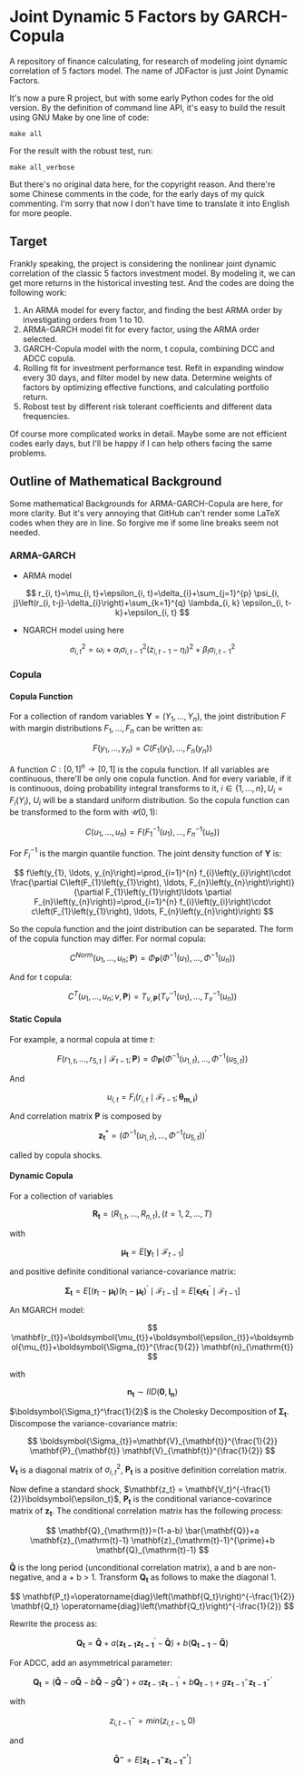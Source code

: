 # Joint Dynamic 5 Factors by GARCH-Copula

A repository of finance calculating, for research of modeling joint dynamic correlation of 5 factors model. The name of JDFactor is just Joint Dynamic Factors.

It's now a pure R project, but with some early Python codes for the old version. By the definition of command line API, it's easy to build the result using GNU Make by one line of code:

```shell
make all
```

For the result with the robust test, run:

```shell
make all_verbose
```

But there's no original data here, for the copyright reason. And there're some Chinese comments in the code, for the early days of my quick commenting. I'm sorry that now I don't have time to translate it into English for more people.

## Target

Frankly speaking, the project is considering the nonlinear joint dynamic correlation of the classic 5 factors investment model. By modeling it, we can get more returns in the historical investing test. And the codes are doing the following work:

1. An ARMA model for every factor, and finding the best ARMA order by investigating orders from 1 to 10.
2. ARMA-GARCH model fit for every factor, using the ARMA order selected.
3. GARCH-Copula model with the norm, t copula, combining DCC and ADCC copula.
4. Rolling fit for investment performance test. Refit in expanding window every 30 days, and filter model by new data. Determine weights of factors by optimizing effective functions, and calculating portfolio return.
5. Robost test by different risk tolerant coefficients and different data frequencies.

Of course more complicated works in detail. Maybe some are not efficient codes early days, but I'll be happy if I can help others facing the same problems.

## Outline of Mathematical Background

Some mathematical Backgrounds for ARMA-GARCH-Copula are here, for more clarity. But it's very annoying that GitHub can't render some LaTeX codes when they are in line. So forgive me if some line breaks seem not needed.

### ARMA-GARCH

* ARMA model

$$
r_{i, t}=\mu_{i, t}+\epsilon_{i, t}=\delta_{i}+\sum_{j=1}^{p} \psi_{i, j}\left(r_{i, t-j}-\delta_{i}\right)+\sum_{k=1}^{q} \lambda_{i, k} \epsilon_{i, t-k}+\epsilon_{i, t}
$$

* NGARCH model using here

$$
\sigma_{i, t}^{2}=\omega_{i}+\alpha_{i} \sigma_{i, t-1}^{2}\left(z_{i, t-1}-\eta_{i}\right)^{2}+\beta_{i} \sigma_{i, t-1}^{2}
$$

### Copula

#### Copula Function

For a collection of random variables $\mathbf{Y}=\left(Y_{1}, \ldots, Y_{n}\right)$, the joint distribution $F$ with margin distributions $F_1, \ldots, F_n$ can be written as:
  
$$
F\left(y_{1}, \ldots, y_{n}\right)=C\left(F_{1}\left(y_{1}\right), \ldots, F_{n}\left(y_{n}\right)\right)
$$

A function  $C:[0,1]^{n} \rightarrow[0,1]$ is the copula function. If all variables are continuous, there'll be only one copula function. And for every variable, if it is continuous, doing probability integral transforms to it, $i \in \{1, \ldots, n\}, U_i = F_i(Y_i)$, $U_i$ will be a standard uniform distribution. So the copula function can be transformed to the form with $\mathcal{U}(0,1)$:

$$
C\left(u_{1}, \ldots, u_{n}\right)=F\left(F_{1}^{-1}\left(u_{1}\right), \ldots, F_{n}^{-1}\left(u_{n}\right)\right)
$$

For $F^{-1}_i$ is the margin quantile function. The joint density function of $\mathbf{Y}$ is:

$$
f\left(y_{1}, \ldots, y_{n}\right)=\prod_{i=1}^{n} f_{i}\left(y_{i}\right)\cdot \frac{\partial C\left(F_{1}\left(y_{1}\right), \ldots, F_{n}\left(y_{n}\right)\right)}{\partial F_{1}\left(y_{1}\right)\ldots \partial F_{n}\left(y_{n}\right)}=\prod_{i=1}^{n} f_{i}\left(y_{i}\right)\cdot c\left(F_{1}\left(y_{1}\right), \ldots, F_{n}\left(y_{n}\right)\right)
$$

So the copula function and the joint distribution can be separated. The form of the copula function may differ. For normal copula:

$$
C^{Norm}\left(u_{1}, \ldots, u_{n} ; \mathbf{P}\right)=\Phi_{\mathbf{P}}\left(\Phi^{-1}\left(u_{1}\right), \ldots, \Phi^{-1}\left(u_{n}\right)\right)
$$

And for t copula:

$$
C^{T}\left(u_{1}, \ldots, u_{n} ; v, \mathbf{P}\right)=T_{v, \mathbf{P}}\left(T_{v}^{-1}\left(u_{1}\right), \ldots, T_{v}^{-1}\left(u_{n}\right)\right)
$$

#### Static Copula

For example, a normal copula at time $t$:

$$
F\left(r_{1, t}, \ldots, r_{5, t} \mid \mathcal{F}_{t-1} ; \mathbf{P}\right)=\Phi_{\mathbf{P}}\left(\Phi^{-1}\left(u_{1, t}\right), \ldots, \Phi^{-1}\left(u_{5, t}\right)\right)
$$

And

$$u_{i, t}=F_{i}\left(r_{i, t} \mid \mathcal{F}_{t-1} ;\boldsymbol{\theta_{m, i}}\right)
$$

And correlation matrix $\mathbf{P}$ is composed by

$$
\mathbf{z}_{\mathbf{t}}^{*}=\left(\Phi^{-1}\left(u_{1, t}\right), \ldots, \Phi^{-1}\left(u_{5, t}\right)\right)^{\prime}
$$

called by copula shocks.

#### Dynamic Copula

For a collection of variables

$$
\mathbf{R}_{\mathbf{t}}=\left(R_{1, t}, \ldots, R_{n, t}\right), \{t=1,2, \ldots, T\}
$$

with

$$
\boldsymbol{\mu_{t}}=E\left[\mathbf{y}_{\mathrm{t}} \mid \mathcal{F}_{t-1}\right]
$$

and positive definite conditional variance-covariance matrix:

$$\boldsymbol{\Sigma_{t}}=E\left[\left(\mathbf{r}_{\mathrm{t}}-\boldsymbol{\mu_{t}}\right)\left(\mathbf{r}_{\mathrm{t}}-\boldsymbol{\mu_{t}}\right)^{\prime} \mid \mathcal{F}_{t-1}\right]=E\left[\boldsymbol{\epsilon_{t}} \boldsymbol{\epsilon_{t}}^{\prime} \mid \mathcal{F}_{t-1}\right]
$$

An MGARCH model:

$$
\mathbf{r_{t}}=\boldsymbol{\mu_{t}}+\boldsymbol{\epsilon_{t}}=\boldsymbol{\mu_{t}}+\boldsymbol{\Sigma_{t}}^{\frac{1}{2}} \mathbf{n}_{\mathrm{t}}
$$

with

$$
\mathbf{n}_{\mathbf{t}} \sim I I D\left(\mathbf{0}, \mathbf{I}_{\mathbf{n}}\right)
$$

$\boldsymbol{\Sigma_t}^\frac{1}{2}$ is the Cholesky Decomposition of $\boldsymbol{\Sigma_t}$. Discompose the variance-covariance matrix:

$$
\boldsymbol{\Sigma_{t}}=\mathbf{V}_{\mathbf{t}}^{\frac{1}{2}} \mathbf{P}_{\mathbf{t}} \mathbf{V}_{\mathbf{t}}^{\frac{1}{2}}
$$

$\mathbf{V_t}$ is a diagonal matrix of $\sigma^2_{i,t}$,  $\mathbf{P_t}$ is a positive definition correlation matrix.

Now define a standard shock, $\mathbf{z_t} = \mathbf{V_t}^{-\frac{1}{2}}\boldsymbol{\epsilon_t}$,  $\mathbf{P_t}$ is the conditional variance-covarince matrix of $\mathbf{z_t}$. The conditional correlation matrix has the following process:

$$
\mathbf{Q}_{\mathrm{t}}=(1-a-b) \bar{\mathbf{Q}}+a \mathbf{z}_{\mathrm{t}-1} \mathbf{z}_{\mathrm{t}-1}^{\prime}+b \mathbf{Q}_{\mathrm{t}-1}
$$

$\mathbf{\bar{Q}}$ is the long period (unconditional correlation matrix), a and b are non-negative, and a + b > 1. Transform $\mathbf{Q_t}$ as follows to make the diagonal 1.

$$
\mathbf{P_t}=\operatorname{diag}\left(\mathbf{Q_t}\right)^{-\frac{1}{2}} \mathbf{Q_t} \operatorname{diag}\left(\mathbf{Q_t}\right)^{-\frac{1}{2}}
$$

Rewrite the process as:

$$
\mathbf{Q_{t}}=\mathbf{\bar{Q}}+a\left(\mathbf{z_{t-1}} \mathbf{z_{t-1}}^{\prime}-\mathbf{\bar{Q}}\right)+b\left(\mathbf{Q_{t-1}}-\mathbf{\bar{Q}}\right)
$$

For ADCC, add an asymmetrical parameter:

$$
\mathbf{Q}_{\mathbf{t}}=\left(\mathbf{\bar{Q}}-a \mathbf{\bar{Q}}-b \mathbf{\bar{Q}}-g \mathbf{\bar{Q}}^{-}\right)+a \mathbf{z}_{\mathbf{t}-1} \mathbf{z}_{\mathbf{t}-1}^{\prime}+b \mathbf{Q}_{\mathbf{t}-1}+g \mathbf{z}_{\mathbf{t}-1}^{-} \mathbf{z}_{\mathbf{t}-\mathbf{1}}^{-\prime}
$$

with

$$
z^{-}_{i,t-1} = min(z_{i,t-1}, 0)
$$

and

$$
\mathbf{\bar{Q}^{-}} = E[\mathbf{z^{-}_{t-1}}\mathbf{z^{-\prime}_{t-1}}]
$$
